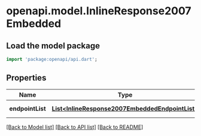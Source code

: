# openapi.model.InlineResponse2007Embedded

## Load the model package
```dart
import 'package:openapi/api.dart';
```

## Properties
Name | Type | Description | Notes
------------ | ------------- | ------------- | -------------
**endpointList** | [**List&lt;InlineResponse2007EmbeddedEndpointList&gt;**](InlineResponse2007EmbeddedEndpointList.md) |  | [default to []]

[[Back to Model list]](../README.md#documentation-for-models) [[Back to API list]](../README.md#documentation-for-api-endpoints) [[Back to README]](../README.md)



